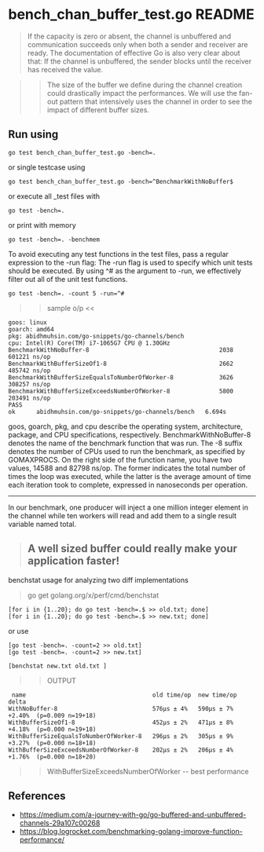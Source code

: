 
# bench_chan_buffer_test.go README

> If the capacity is zero or absent, the channel is unbuffered and communication succeeds only when both a sender and receiver are ready.
The documentation of effective Go is also very clear about that:
If the channel is unbuffered, the sender blocks until the receiver has received the value.

>>  The size of the buffer we define during the channel creation could drastically impact the performances. We will use the fan-out pattern that intensively uses the channel in order to see the impact of different buffer sizes.

## Run using
    go test bench_chan_buffer_test.go -bench=.

or single testcase using

    go test bench_chan_buffer_test.go -bench=^BenchmarkWithNoBuffer$

or execute all _test files with 

    go test -bench=.

or print with memory 
    
    go test -bench=. -benchmem

To avoid executing any test functions in the test files, pass a regular expression to the -run flag:
The -run flag is used to specify which unit tests should be executed.
By using ^# as the argument to -run, we effectively filter out all of the unit test functions.

    go test -bench=. -count 5 -run=^#

>>sample o/p <<

```
goos: linux
goarch: amd64
pkg: abidhmuhsin.com/go-snippets/go-channels/bench
cpu: Intel(R) Core(TM) i7-1065G7 CPU @ 1.30GHz
BenchmarkWithNoBuffer-8                                     2038            601221 ns/op
BenchmarkWithBufferSizeOf1-8                                2662            485742 ns/op
BenchmarkWithBufferSizeEqualsToNumberOfWorker-8             3626            308257 ns/op
BenchmarkWithBufferSizeExceedsNumberOfWorker-8              5800            203491 ns/op
PASS
ok      abidhmuhsin.com/go-snippets/go-channels/bench   6.694s
```
goos, goarch, pkg, and cpu describe the operating system, architecture, package, and CPU specifications, respectively.
BenchmarkWithNoBuffer-8 denotes the name of the benchmark function that was run.
The -8 suffix denotes the number of CPUs used to run the benchmark, as specified by GOMAXPROCS.
On the right side of the function name, you have two values, 14588 and 82798 ns/op.
The former indicates the total number of times the loop was executed, while the latter is the average amount of time each iteration took to complete, expressed in nanoseconds per operation.

----------------

In our benchmark, one producer will inject a one million integer element in the channel
while ten workers will read and add them to a single result variable named total.

 > ## A well sized buffer could really make your application faster! 

 <!-- may analyze the traces of our benchmarks to confirm where the latencies are. -->



benchstat usage for analyzing two diff implementations

>  go get golang.org/x/perf/cmd/benchstat

    [for i in {1..20}; do go test -bench=.$ >> old.txt; done]
    [for i in {1..20}; do go test -bench=.$ >> new.txt; done]
or use

    [go test -bench=. -count=2 >> old.txt]
    [go test -bench=. -count=2 >> new.txt]  

    [benchstat new.txt old.txt ]
 >> OUTPUT

```
 name                                    old time/op  new time/op  delta
WithNoBuffer-8                           576µs ± 4%   590µs ± 7%  +2.40%  (p=0.009 n=19+18)
WithBufferSizeOf1-8                      452µs ± 2%   471µs ± 8%  +4.18%  (p=0.000 n=19+18)
WithBufferSizeEqualsToNumberOfWorker-8   296µs ± 2%   305µs ± 9%  +3.27%  (p=0.000 n=18+18)
WithBufferSizeExceedsNumberOfWorker-8    202µs ± 2%   206µs ± 4%  +1.76%  (p=0.000 n=18+20)
```
>> WithBufferSizeExceedsNumberOfWorker -- best performance


## References
- https://medium.com/a-journey-with-go/go-buffered-and-unbuffered-channels-29a107c00268
- https://blog.logrocket.com/benchmarking-golang-improve-function-performance/